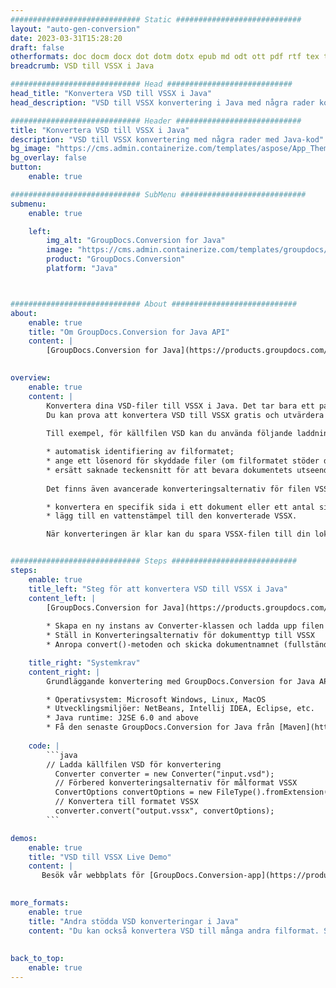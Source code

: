```yaml
---
############################# Static ############################
layout: "auto-gen-conversion"
date: 2023-03-31T15:28:20
draft: false
otherformats: doc docm docx dot dotm dotx epub md odt ott pdf rtf tex txt vdx vsdm vsdx vssm vssx vstm vstx vsx vtx xps
breadcrumb: VSD till VSSX i Java

############################# Head ############################
head_title: "Konvertera VSD till VSSX i Java"
head_description: "VSD till VSSX konvertering i Java med några rader kod. Konvertera över 160 filformat med hjälp av GroupDocs dokumentkonverterings-API för Java"

############################# Header ############################
title: "Konvertera VSD till VSSX i Java"
description: "VSD till VSSX konvertering med några rader med Java-kod"
bg_image: "https://cms.admin.containerize.com/templates/aspose/App_Themes/V3/images/bg/header1.png"
bg_overlay: false
button:
    enable: true

############################# SubMenu ############################
submenu:
    enable: true

    left:
        img_alt: "GroupDocs.Conversion for Java"
        image: "https://cms.admin.containerize.com/templates/groupdocs/images/product-logos/90x90-noborder/groupdocs-conversion-java.png"
        product: "GroupDocs.Conversion"
        platform: "Java"



############################# About ############################
about:
    enable: true
    title: "Om GroupDocs.Conversion for Java API"
    content: |
        [GroupDocs.Conversion for Java](https://products.groupdocs.com/conversion/java/) är ett avancerat filformatkonverterings-API för konvertering mellan populära bild- och dokumentformat som Microsoft Office, OpenDocument, PDF, HTML, e-post, CAD. och mycket mer med bara några rader kod. Det inbyggda API:t upptäcker automatiskt formaten för originaldokumenten och erbjuder många alternativ för att anpassa de konverterade dokumenten. Tillsammans med funktionen att extrahera information från ett dokument, stöder den också cachelagring av konverteringsresultaten till den lokala disken som standard. Men alla typer av cachelagring kan stödjas genom att implementera lämpliga gränssnitt - Amazon S3, Dropbox, Google Drive, Windows Azure, Reddis eller andra.
    

overview:
    enable: true
    content: |
        Konvertera dina VSD-filer till VSSX i Java. Det tar bara ett par rader med Java-kod på valfri plattform, som Windows, Linux, macOS.
        Du kan prova att konvertera VSD till VSSX gratis och utvärdera kvaliteten på konverteringsresultaten. Tillsammans med enkla filkonverteringsskript kan du prova mer sofistikerade alternativ för att ladda källfilen VSD och lagra VSSX-utdata. 
        
        Till exempel, för källfilen VSD kan du använda följande laddningsalternativ:

        * automatisk identifiering av filformatet;
        * ange ett lösenord för skyddade filer (om filformatet stöder det);
        * ersätt saknade teckensnitt för att bevara dokumentets utseende.
        
        Det finns även avancerade konverteringsalternativ för filen VSSX:

        * konvertera en specifik sida i ett dokument eller ett antal sidor;
        * lägg till en vattenstämpel till den konverterade VSSX.

        När konverteringen är klar kan du spara VSSX-filen till din lokala filsökväg eller till tredje parts lagring såsom FTP, Amazon S3, Google Drive, Dropbox etc. Observera - för att konvertera VSD till VSSX behöver du inte installera någon ytterligare programvara, såsom MS Office, Open Office, Adobe Acrobat Reader etc.


############################# Steps ############################
steps:
    enable: true
    title_left: "Steg för att konvertera VSD till VSSX i Java"
    content_left: |
        [GroupDocs.Conversion for Java](https://products.groupdocs.com/conversion/java/) låter utvecklare enkelt konvertera VSD fil till VSSX med några rader kod.
        
        * Skapa en ny instans av Converter-klassen och ladda upp filen VSD med den fullständiga sökvägen
        * Ställ in Konverteringsalternativ för dokumenttyp till VSSX
        * Anropa convert()-metoden och skicka dokumentnamnet (fullständig sökväg) och formatet (VSSX) som en parameter

    title_right: "Systemkrav"
    content_right: |
        Grundläggande konvertering med GroupDocs.Conversion for Java API kan göras med bara några rader kod. Våra API:er stöds på alla större plattformar och operativsystem. Innan du kör koden nedan, se till att du har följande förutsättningar installerade på ditt system.

        * Operativsystem: Microsoft Windows, Linux, MacOS
        * Utvecklingsmiljöer: NetBeans, Intellij IDEA, Eclipse, etc.
        * Java runtime: J2SE 6.0 and above
        * Få den senaste GroupDocs.Conversion for Java från [Maven](https://repository.groupdocs.com/webapp/#/artifacts/browse/tree/General/repo/com/groupdocs/groupdocs-conversion)
         
    code: |
        ```java    
        // Ladda källfilen VSD för konvertering
          Converter converter = new Converter("input.vsd");
          // Förbered konverteringsalternativ för målformat VSSX
          ConvertOptions convertOptions = new FileType().fromExtension("vssx").getConvertOptions();
          // Konvertera till formatet VSSX
          converter.convert("output.vssx", convertOptions);
        ```

demos:
    enable: true
    title: "VSD till VSSX Live Demo"
    content: |
       Besök vår webbplats för [GroupDocs.Conversion-app](https://products.groupdocs.app/conversion/family) och försök konvertera VSD till VSSX nu. Den kostnadsfria demon har följande fördelar
          

more_formats:
    enable: true
    title: "Andra stödda VSD konverteringar i Java"
    content: "Du kan också konvertera VSD till många andra filformat. Se listan nedan."
       
       
back_to_top:
    enable: true
---
```

